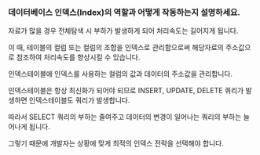 ### 데이터베이스 인덱스(Index)의 역할과 어떻게 작동하는지 설명하세요.

자료가 많을 경우 전체탐색 시 부하가 발생하게 되어 처리속도는 길어지게 됩니다.

이 때, 테이블의 컬럼 또는 컬럼의 조합을 인덱스로 관리함으로써 해당자료의 주소값으로 참조하여 처리속도를 향상시킬 수 있습니다.

인덱스테이블에 인덱스를 사용하는 컬럼의 값과 데이터의 주소값을 관리합니다.

인덱스테이블은 항상 최신화가 되어야 되므로 INSERT, UPDATE, DELETE 쿼리가 발생하면 인덱스테이블도 쿼리가 발생합니다.

따라서 SELECT 쿼리의 부하는 줄여주고 데이터의 변경이 일어나는 쿼리의 부하는 늘어나게 됩니다.

그렇기 때문에 개발자는 상황에 맞게 최적의 인덱스 전략을 선택해야 합니다.